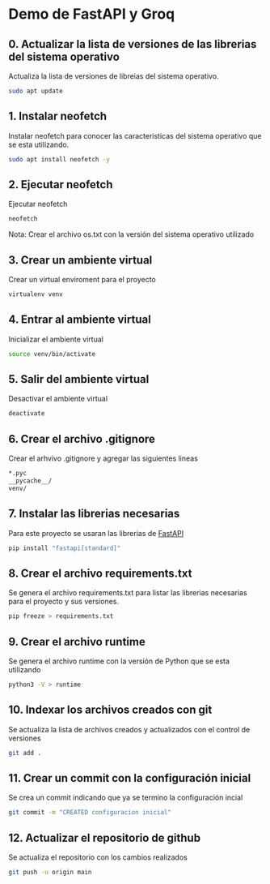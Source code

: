 # Demo de FastAPI y Groq

## 0. Actualizar la lista de versiones de las librerias del sistema operativo

Actualiza la lista de versiones de libreias del sistema operativo.

````bash
sudo apt update
````

## 1. Instalar neofetch 

Instalar neofetch para conocer las caracteristicas del sistema operativo que se esta utilizando.

````bash
sudo apt install neofetch -y
````

## 2. Ejecutar neofetch

Ejecutar neofetch

````bash
neofetch
````

Nota: Crear el archivo os.txt con la versión del sistema operativo utilizado

## 3. Crear un ambiente virtual

Crear un virtual enviroment para el proyecto

````bash
virtualenv venv
````

## 4. Entrar al ambiente virtual

Inicializar el ambiente virtual

````bash
source venv/bin/activate
````

## 5. Salir del ambiente virtual

Desactivar el ambiente virtual

````bash
deactivate
````

## 6. Crear el archivo .gitignore

Crear el arhvivo .gitignore y agregar las siguientes lineas

````bash
*.pyc
__pycache__/
venv/
````

## 7. Instalar las librerias necesarias 

Para este proyecto se usaran las librerias de [FastAPI](https://fastapi.tiangolo.com/#installation)

````bash
pip install "fastapi[standard]"
````

## 8. Crear el archivo requirements.txt

Se genera el archivo requirements.txt para listar las librerias necesarias para el proyecto y sus versiones.

````bash
pip freeze > requirements.txt
````

## 9. Crear el archivo runtime

Se genera el archivo runtime con la versión de Python que se esta utilizando

````bash
python3 -V > runtime
````

## 10. Indexar los archivos creados con git

Se actualiza la lista de archivos creados y actualizados con el control de versiones

````bash
git add .
````

## 11. Crear un commit con la configuración inicial

Se crea un commit indicando que ya se termino la configuración incial

````bash
git commit -m "CREATED configuracion inicial"
````

## 12. Actualizar el repositorio de github

Se actualiza el repositorio con los cambios realizados

````bash
git push -u origin main
````

